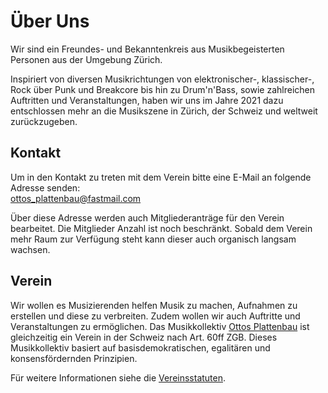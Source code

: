 # Über Uns

Wir sind ein Freundes- und Bekanntenkreis aus Musikbegeisterten Personen aus der Umgebung Zürich.

Inspiriert von diversen Musikrichtungen von elektronischer-, klassischer-, Rock über Punk und Breakcore bis hin zu Drum'n'Bass, sowie zahlreichen Auftritten und Veranstaltungen, haben wir uns im Jahre 2021 dazu entschlossen mehr an die Musikszene in Zürich, der Schweiz und weltweit zurückzugeben.

## Kontakt

Um in den Kontakt zu treten mit dem Verein bitte eine E-Mail an folgende Adresse senden:  
[ottos_plattenbau@fastmail.com](mailto:ottos_plattenbau@fastmail.com?subject=kontaktanfrage%20webseite%20ottosplattenbau)

Über diese Adresse werden auch Mitgliederanträge für den Verein bearbeitet.
Die Mitglieder Anzahl ist noch beschränkt. Sobald dem Verein mehr Raum zur Verfügung steht kann dieser auch organisch langsam wachsen.

## Verein

Wir wollen es Musizierenden helfen Musik zu machen,
Aufnahmen zu erstellen und diese zu verbreiten.
Zudem wollen wir auch Auftritte und Veranstaltungen zu ermöglichen.
Das Musikkollektiv [Ottos Plattenbau](/verein/Verein.html) ist gleichzeitig ein Verein in der Schweiz nach Art. 60ff ZGB.
Dieses Musikkollektiv basiert auf basisdemokratischen, egalitären und konsensfördernden Prinzipien.

Für weitere Informationen siehe die [Vereinsstatuten](/verein/Verein.html).
